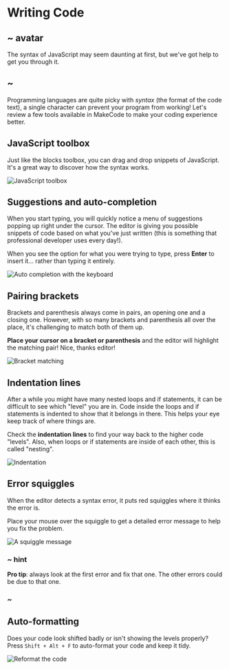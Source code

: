 # Writing Code

## ~ avatar

The syntax of JavaScript may seem daunting at first, but we've got help to get you through it.

## ~

Programming languages are quite picky with *syntax* (the format of the code text), a single character can prevent your program from working! Let's review a few tools available in MakeCode to make your coding experience better.

## JavaScript toolbox

Just like the blocks toolbox, you can drag and drop snippets of JavaScript. It's a great way to discover how the syntax works.

![JavaScript toolbox](/static/courses/blocks-to-javascript/jstoolbox.gif)

## Suggestions and auto-completion

When you start typing, you will quickly notice a menu of suggestions popping up right under the cursor. The editor is giving you possible snippets of code based on what you've just written (this is something that professional developer uses every day!).

When you see the option for what you were trying to type, press **Enter** to insert it... rather than typing it entirely.

![Auto completion with the keyboard](/static/courses/blocks-to-javascript/jsautocompletion.gif)

## Pairing brackets

Brackets and parenthesis always come in pairs, an opening one and a closing one. However, with so many brackets and parenthesis all over the place, it's challenging to match both of them up.

**Place your cursor on a bracket or parenthesis** and the editor will highlight the matching pair! Nice, thanks editor!

![Bracket matching](/static/courses/blocks-to-javascript/jsbracketmatch.gif)

## Indentation lines

After a while you might have many nested loops and if statements, it can be difficult to see which "level" you are in. Code inside the loops and if statements is indented to show that it belongs in there. This helps your eye keep track of where things are.

Check the **indentation lines** to find your way back to the higher code "levels". Also, when loops or if statements are inside of each other, this is called "nesting".

![Indentation](/static/courses/blocks-to-javascript/jsscope.png)

## Error squiggles

When the editor detects a syntax error, it puts red squiggles where it thinks the error is.

Place your mouse over the squiggle to get a detailed error message to help you fix the problem.

![A squiggle message](/static/courses/blocks-to-javascript/jssquiggles.gif)

### ~ hint

**Pro tip**: always look at the first error and fix that one. The other errors could be due to that one.

### ~

## Auto-formatting

Does your code look shifted badly or isn't showing the levels properly? Press `Shift + Alt + F` to auto-format your code and keep it tidy.

![Reformat the code](/static/courses/blocks-to-javascript/jsreformat.gif)